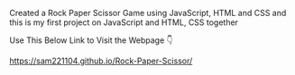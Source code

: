 Created a Rock Paper Scissor Game using JavaScript, HTML and CSS and this is my first project on JavaScript and HTML, CSS together 

Use This Below Link to Visit the Webpage 👇

https://sam221104.github.io/Rock-Paper-Scissor/
